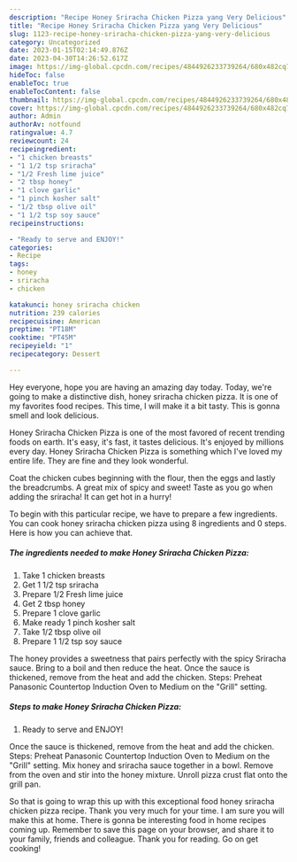 ```yaml
---
description: "Recipe Honey Sriracha Chicken Pizza yang Very Delicious"
title: "Recipe Honey Sriracha Chicken Pizza yang Very Delicious"
slug: 1123-recipe-honey-sriracha-chicken-pizza-yang-very-delicious
category: Uncategorized
date: 2023-01-15T02:14:49.876Z
date: 2023-04-30T14:26:52.617Z
image: https://img-global.cpcdn.com/recipes/4844926233739264/680x482cq70/honey-sriracha-chicken-pizza-recipe-main-photo.jpg
hideToc: false
enableToc: true
enableTocContent: false
thumbnail: https://img-global.cpcdn.com/recipes/4844926233739264/680x482cq70/honey-sriracha-chicken-pizza-recipe-main-photo.jpg
cover: https://img-global.cpcdn.com/recipes/4844926233739264/680x482cq70/honey-sriracha-chicken-pizza-recipe-main-photo.jpg
author: Admin
authorAv: notfound
ratingvalue: 4.7
reviewcount: 24
recipeingredient:
- "1 chicken breasts"
- "1 1/2 tsp sriracha"
- "1/2 Fresh lime juice"
- "2 tbsp honey"
- "1 clove garlic"
- "1 pinch kosher salt"
- "1/2 tbsp olive oil"
- "1 1/2 tsp soy sauce"
recipeinstructions:

- "Ready to serve and ENJOY!"
categories:
- Recipe
tags:
- honey
- sriracha
- chicken

katakunci: honey sriracha chicken 
nutrition: 239 calories
recipecuisine: American
preptime: "PT18M"
cooktime: "PT45M"
recipeyield: "1"
recipecategory: Dessert

---
```



Hey everyone, hope you are having an amazing day today. Today, we're going to make a distinctive dish, honey sriracha chicken pizza. It is one of my favorites food recipes. This time, I will make it a bit tasty. This is gonna smell and look delicious.

Honey Sriracha Chicken Pizza is one of the most favored of recent trending foods on earth. It's easy, it's fast, it tastes delicious. It's enjoyed by millions every day. Honey Sriracha Chicken Pizza is something which I've loved my entire life. They are fine and they look wonderful.

Coat the chicken cubes beginning with the flour, then the eggs and lastly the breadcrumbs. A great mix of spicy and sweet! Taste as you go when adding the sriracha! It can get hot in a hurry!


To begin with this particular recipe, we have to prepare a few ingredients. You can cook honey sriracha chicken pizza using 8 ingredients and 0 steps. Here is how you can achieve that.

<!--inarticleads1-->

##### The ingredients needed to make Honey Sriracha Chicken Pizza:

1. Take 1 chicken breasts
1. Get 1 1/2 tsp sriracha
1. Prepare 1/2 Fresh lime juice
1. Get 2 tbsp honey
1. Prepare 1 clove garlic
1. Make ready 1 pinch kosher salt
1. Take 1/2 tbsp olive oil
1. Prepare 1 1/2 tsp soy sauce


The honey provides a sweetness that pairs perfectly with the spicy Sriracha sauce. Bring to a boil and then reduce the heat. Once the sauce is thickened, remove from the heat and add the chicken. Steps: Preheat Panasonic Countertop Induction Oven to Medium on the &#34;Grill&#34; setting. 

<!--inarticleads2-->

##### Steps to make Honey Sriracha Chicken Pizza:


1. Ready to serve and ENJOY!

Once the sauce is thickened, remove from the heat and add the chicken. Steps: Preheat Panasonic Countertop Induction Oven to Medium on the &#34;Grill&#34; setting. Mix honey and sriracha sauce together in a bowl. Remove from the oven and stir into the honey mixture. Unroll pizza crust flat onto the grill pan. 

So that is going to wrap this up with this exceptional food honey sriracha chicken pizza recipe. Thank you very much for your time. I am sure you will make this at home. There is gonna be interesting food in home recipes coming up. Remember to save this page on your browser, and share it to your family, friends and colleague. Thank you for reading. Go on get cooking!
